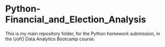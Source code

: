 # Python-Financial_and_Election_Analysis
This is my main repository folder, for the Python homework submission, in the UofO Data Analytics Bootcamp course.
